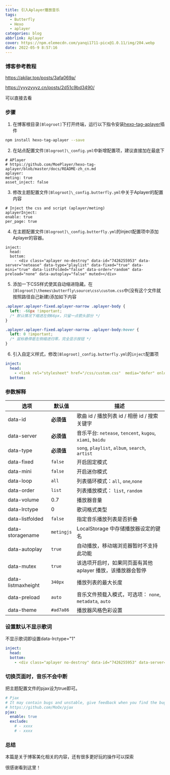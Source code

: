 ```yaml
---
title: 引入Aplayer播放音乐
tags:
  - Butterfly
  - Hexo
  - aplayer
categories: blog
abbrlink: Aplayer
cover: https://npm.elemecdn.com/yanqi1711-picx@1.0.11/img/204.webp
date: 2022-05-9 8:57:16
---
```


### 博客参考教程

https://akilar.top/posts/3afa069a/

https://yyyzyyyz.cn/posts/2d51c9bd3490/

可以直接去看

### 步骤

1. 在博客根目录`[Blogroot]`下打开终端，运行以下指令安装[hexo-tag-aplayer](https://www.npmjs.com/package/hexo-tag-aplayer)插件

```bash
npm install hexo-tag-aplayer --save
```

2. 在站点配置文件`[Blogroot]\_config.yml`中新增配置项，建议直接加在最底下

```YML
# APlayer
# https://github.com/MoePlayer/hexo-tag-aplayer/blob/master/docs/README-zh_cn.md
aplayer:
meting: true
asset_inject: false
```

3. 修改主题配置文件`[Blogroot]\_config.butterfly.yml`中关于Aplayer的配置内容

```YML
# Inject the css and script (aplayer/meting)
aplayerInject:
enable: true
per_page: true
```

4. 在主题配置文件`[Blogroot]\_config.butterfly.yml`的inject配置项中添加Aplayer的容器。

```YML
inject:
  head:
  bottom:
    - <div class="aplayer no-destroy" data-id="7426255953" data-server="netease" data-type="playlist" data-fixed="true" data-mini="true" data-listFolded="false" data-order="random" data-preload="none" data-autoplay="false" muted></div>
```

5. 添加一下CSS样式使其自动缩进隐藏。在 `[Blogroot]\themes\butterfly\source\css\custom.css`中(没有这个文件就按照路径自己新建)添加如下内容

```css
.aplayer.aplayer-fixed.aplayer-narrow .aplayer-body {
  left: -66px !important;
  /* 默认情况下缩进左侧66px，只留一点箭头部分 */
}

.aplayer.aplayer-fixed.aplayer-narrow .aplayer-body:hover {
  left: 0 !important;
  /* 鼠标悬停是左侧缩进归零，完全显示按钮 */
}
```

6. 引入自定义样式，修改`[Blogroot]_config.butterfly.yml`的`inject`配置项

```yml
inject:
  head:
    - <link rel="stylesheet" href="/css/custom.css"  media="defer" onload="this.media='all'">
  bottom:
```

### 参数解释

| 选项               | 默认值     | 描述                                                        |
| ------------------ | ---------- | ----------------------------------------------------------- |
| data-id            | **必须值** | 歌曲 id / 播放列表 id / 相册 id / 搜索关键字                |
| data-server        | **必须值** | 音乐平台: `netease`, `tencent`, `kugou`, `xiami`, `baidu`   |
| data-type          | **必须值** | `song`, `playlist`, `album`, `search`, `artist`             |
| data-fixed         | `false`    | 开启固定模式                                                |
| data-mini          | `false`    | 开启迷你模式                                                |
| data-loop          | `all`      | 列表循环模式：`all`, `one`,`none`                           |
| data-order         | `list`     | 列表播放模式： `list`, `random`                             |
| data-volume        | 0.7        | 播放器音量                                                  |
| data-lrctype       | 0          | 歌词格式类型                                                |
| data-listfolded    | `false`    | 指定音乐播放列表是否折叠                                    |
| data-storagename   | `metingjs` | LocalStorage 中存储播放器设定的键名                         |
| data-autoplay      | `true`     | 自动播放，移动端浏览器暂时不支持此功能                      |
| data-mutex         | `true`     | 该选项开启时，如果同页面有其他 aplayer 播放，该播放器会暂停 |
| data-listmaxheight | `340px`    | 播放列表的最大长度                                          |
| data-preload       | `auto`     | 音乐文件预载入模式，可选项： `none`, `metadata`, `auto`     |
| data-theme         | `#ad7a86`  | 播放器风格色彩设置                                          |

### 设置默认不显示歌词

不显示歌词即设置data-lrctype="1"

```yml
inject:
  head:
  bottom:
    - <div class="aplayer no-destroy" data-id="7426255953" data-server="netease" data-type="playlist" data-fixed="true" data-mini="true" data-listFolded="false" data-order="random" data-preload="none" data-autoplay="false" data-lrctype="1" muted></div>
```

### 切换页面时，音乐不会中断

把主题配置文件的pjax设为true即可。

```yml
# Pjax
# It may contain bugs and unstable, give feedback when you find the bugs.
# https://github.com/MoOx/pjax
pjax:
  enable: true
  exclude:
    # - xxxx
    # - xxxx
```

### 总结

本篇是关于博客美化相关的内容，还有很多更好玩的操作可以探索

很感谢看到这里！
